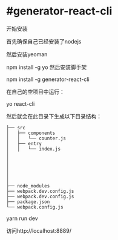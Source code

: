 #generator-react-cli
=====================

开始安装

首先确保自己已经安装了nodejs

然后安装yeoman

npm install -g yo
然后安装脚手架


npm install -g generator-react-cli

在自己的空项目中运行：

yo react-cli

然后就会在此目录下生成以下目录结构：



    ├── src
    │   ├── components
    │   │   └── counter.js
    │   ├── entry
    │   │   └── index.js
    │
    │
    │
    │
    │
    │
    ├── node_modules
    ├── webpack.dev.config.js
    ├── webpack.dev.config.js
    ├── package.json
    └── webpack.config.js


yarn run dev

访问http://localhost:8889/